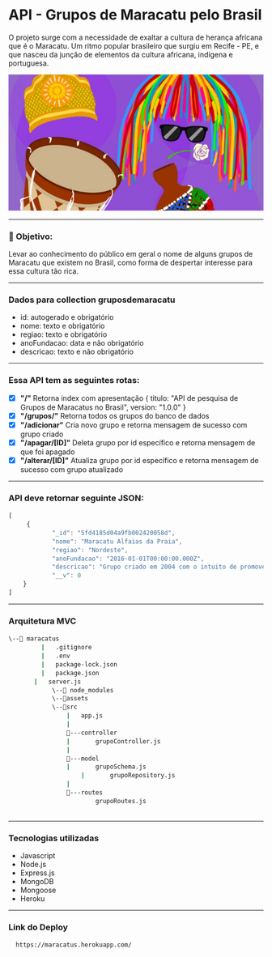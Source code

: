 # API - Grupos de Maracatu pelo Brasil

O projeto surge com a necessidade de exaltar a cultura de herança africana que é o Maracatu. Um ritmo popular brasileiro que surgiu em Recife - PE, e que nasceu da junção de elementos da cultura africana, indígena e portuguesa.

![Fork](assets/mrt.jpg)

---------------------------------------------------------

### 📝 Objetivo:

Levar ao conhecimento do público em geral o nome de alguns grupos de Maracatu que existem no Brasil, como forma de despertar interesse para essa cultura tão rica.

---------------------------------------------------------
### Dados para collection gruposdemaracatu

- id: autogerado e obrigatório
- nome: texto e obrigatório
- regiao: texto e obrigatório
- anoFundacao: data e não obrigatório
- descricao: texto e não obrigatório

---------------------------------------------------------
### Essa API tem as seguintes rotas:

- [x]  **"/"** Retorna index com apresentação
{
   titulo: "API de pesquisa de Grupos de Maracatus no Brasil",
   version: "1.0.0"
}  
- [x]  **"/grupos/"** Retorna todos os grupos do banco de dados
- [x]  **"/adicionar"** Cria novo grupo e retorna mensagem de sucesso com grupo criado
- [x]  **"/apagar/[ID]"** Deleta grupo por id específico e retorna mensagem de que foi apagado
- [x]  **"/alterar/[ID]"** Atualiza grupo por id específico e retorna mensagem de sucesso com grupo atualizado

---------------------------------------------------------
### API deve retornar seguinte JSON:

```jsx
[
     {
            "_id": "5fd4185d04a9fb002420058d",
            "nome": "Maracatu Alfaias da Praia",
            "regiao": "Nordeste",
            "anoFundacao": "2016-01-01T00:00:00.000Z",
            "descricao": "Grupo criado em 2004 com o intuito de promover cultura raiz na localidade ( Porto de Galinhas). Hoje ministramos oficinas sem local definido, multiplicando a cultura pernambucana em todos os meios possíveis.",
            "__v": 0
    }
]
```
---------------------------------------------------------
### Arquitetura MVC


```bash
\--📂 maracatus
		 |   .gitignore
		 |   .env
		 |   package-lock.json
		 |   package.json
	   |   server.js
			\--📂 node_modules
			\--📂assets
			\--📂src
			    |   app.js
			    |
			    📂---controller
			    |       grupoController.js
			    |
			    📂---model
			    |       grupoSchema.js
					|       grupoRepository.js
			    |
			    📂---routes
			            grupoRoutes.js
									
```

---------------------------------------------------------
### Tecnologias utilizadas

- Javascript
- Node.js
- Express.js
- MongoDB
- Mongoose
- Heroku

---------------------------------------------------------
### Link do Deploy

  ``` bash
    https://maracatus.herokuapp.com/
  ```
